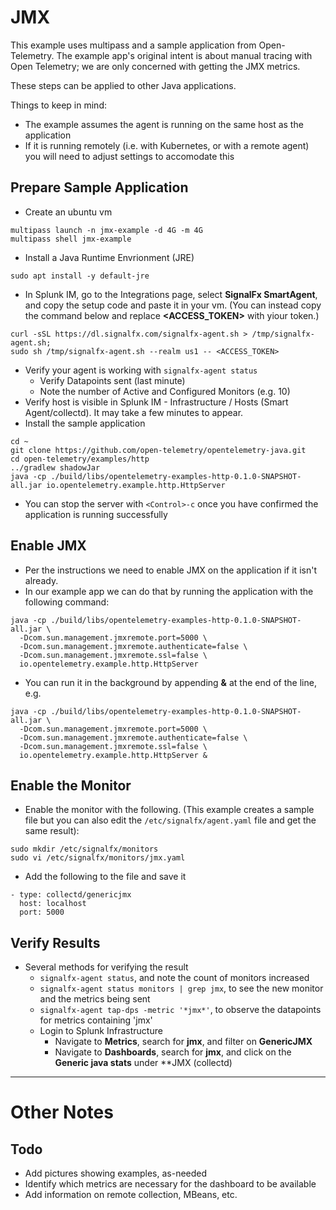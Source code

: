 # JMX

This example uses multipass and a sample application from Open-Telemetry. The example app's original intent is about manual tracing with Open Telemetry; we are only concerned with getting the JMX metrics.

These steps can be applied to other Java applications.

Things to keep in mind:
* The example assumes the agent is running on the same host as the application
* If it is running remotely (i.e. with Kubernetes, or with a remote agent) you will need to adjust settings to accomodate this

## Prepare Sample Application
* Create an ubuntu vm

```
multipass launch -n jmx-example -d 4G -m 4G
multipass shell jmx-example
```
* Install a Java Runtime Envrionment (JRE)

```
sudo apt install -y default-jre
```
* In Splunk IM, go to the Integrations page, select **SignalFx SmartAgent**, and copy the setup code and paste it in your vm. (You can instead copy the command below and replace **<ACCESS_TOKEN>** with yiour token.)

```
curl -sSL https://dl.signalfx.com/signalfx-agent.sh > /tmp/signalfx-agent.sh;
sudo sh /tmp/signalfx-agent.sh --realm us1 -- <ACCESS_TOKEN>
```
* Verify your agent is working with ```signalfx-agent status```
  * Verify Datapoints sent (last minute)
  * Note the number of Active and Configured Monitors (e.g. 10)
* Verify host is visible in Splunk IM - Infrastructure / Hosts (Smart Agent/collectd). It may take a few minutes to appear.
* Install the sample application

```
cd ~
git clone https://github.com/open-telemetry/opentelemetry-java.git
cd open-telemetry/examples/http
../gradlew shadowJar
java -cp ./build/libs/opentelemetry-examples-http-0.1.0-SNAPSHOT-all.jar io.opentelemetry.example.http.HttpServer
```
* You can stop the server with ```<Control>-c``` once you have confirmed the application is running successfully 

## Enable JMX
* Per the instructions we need to enable JMX on the application if it isn't already.
* In our example app we can do that by running the application with the following command:

```
java -cp ./build/libs/opentelemetry-examples-http-0.1.0-SNAPSHOT-all.jar \
  -Dcom.sun.management.jmxremote.port=5000 \
  -Dcom.sun.management.jmxremote.authenticate=false \
  -Dcom.sun.management.jmxremote.ssl=false \
  io.opentelemetry.example.http.HttpServer
```
* You can run it in the background by appending **&** at the end of the line, e.g.

```
java -cp ./build/libs/opentelemetry-examples-http-0.1.0-SNAPSHOT-all.jar \
  -Dcom.sun.management.jmxremote.port=5000 \
  -Dcom.sun.management.jmxremote.authenticate=false \
  -Dcom.sun.management.jmxremote.ssl=false \
  io.opentelemetry.example.http.HttpServer &
```

## Enable the Monitor
* Enable the monitor with the following. (This example creates a sample file but you can also edit the ```/etc/signalfx/agent.yaml``` file and get the same result):

```
sudo mkdir /etc/signalfx/monitors
sudo vi /etc/signalfx/monitors/jmx.yaml
```
* Add the following to the file and save it

```
- type: collectd/genericjmx
  host: localhost
  port: 5000
```

## Verify Results
* Several methods for verifying the result
  * ```signalfx-agent status```, and note the count of monitors increased
  * ```signalfx-agent status monitors | grep jmx```, to see the new monitor and the metrics being sent
  * ```signalfx-agent tap-dps -metric '*jmx*'```, to observe the datapoints for metrics containing 'jmx'
  * Login to Splunk Infrastructure
    * Navigate to **Metrics**, search for **jmx**, and filter on **GenericJMX**
    * Navigate to **Dashboards**, search for **jmx**, and click on the **Generic java stats** under **JMX (collectd)

---

# Other Notes

## Todo
* Add pictures showing examples, as-needed
* Identify which metrics are necessary for the dashboard to be available
* Add information on remote collection, MBeans, etc.